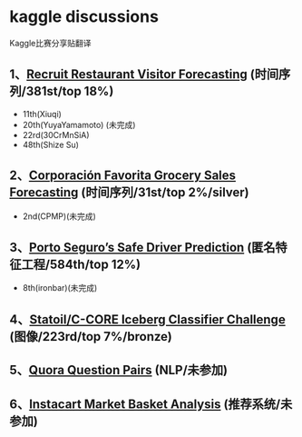 ﻿# kaggle discussions
Kaggle比赛分享贴翻译

## 1、[Recruit Restaurant Visitor Forecasting][1] (时间序列/381st/top 18%)
- 11th(Xiuqi)
- 20th(YuyaYamamoto) (未完成)
- 22rd(30CrMnSiA)
- 48th(Shize Su)

## 2、[Corporación Favorita Grocery Sales Forecasting][2] (时间序列/31st/top 2%/silver)
- 2nd(CPMP)(未完成)

## 3、[Porto Seguro’s Safe Driver Prediction][3] (匿名特征工程/584th/top 12%)
- 8th(ironbar)(未完成)

## 4、[Statoil/C-CORE Iceberg Classifier Challenge][4] (图像/223rd/top 7%/bronze)

## 5、[Quora Question Pairs][5] (NLP/未参加)

## 6、[Instacart Market Basket Analysis][6] (推荐系统/未参加)






  [1]: https://www.kaggle.com/c/recruit-restaurant-visitor-forecasting
  [2]: https://www.kaggle.com/c/favorita-grocery-sales-forecasting
  [3]: https://www.kaggle.com/c/porto-seguro-safe-driver-prediction
  [4]: https://www.kaggle.com/c/statoil-iceberg-classifier-challenge
  [5]: https://www.kaggle.com/c/quora-question-pairs
  [6]: https://www.kaggle.com/c/instacart-market-basket-analysis
